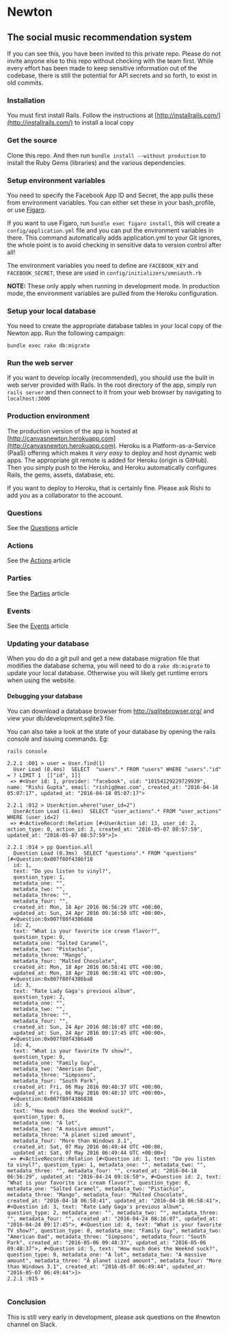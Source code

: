 # Newton
## The social music recommendation system

If you can see this, you have been invited to this private repo.  Please do not invite anyone else to this repo without checking with the team first.  While every effort has been made to keep sensitive information out of the codebase, there is still the potential for API secrets and so forth, to exist in old commits.

### Installation
You must first install Rails.  Follow the instructions at [http://installrails.com/](http://installrails.com/) to install a local copy

### Get the source
Clone this repo.  And then run ```bundle install --without production``` to install the Ruby Gems (libraries) and the various dependencies.

### Setup environment variables
You need to specify the Facebook App ID and Secret, the app pulls these from environment variables.  You can either set these in your bash_profile, or use [Figaro](https://github.com/laserlemon/figaro).

If you want to use Figaro, run ```bundle exec figaro install```, this will create a ```config/application.yml``` file and you can put the environment variables in there.  This command automatically adds application.yml to your Git ignores, the whole point is to avoid checking in sensitive data to version control after all!

The environment variables you need to define are ```FACEBOOK_KEY``` and ```FACEBOOK_SECRET```, these are used in ```config/initializers/omniauth.rb```

**NOTE:** These only apply when running in development mode.  In production mode, the environment variables are pulled from the Heroku configuration.

### Setup your local database
You need to create the appropriate database tables in your local copy of the Newton app.  Run the following campaign:

```bundle exec rake db:migrate```

### Run the web server
If you want to develop locally (recommended), you should use the built in web server provided with Rails.  In the root directory of the app, simply run ```rails server``` and then connect to it from your web browser by navigating to ```localhost:3000```

### Production environment
The production version of the app is hosted at [http://canvasnewton.herokuapp.com](http://canvasnewton.herokuapp.com).  Heroku is a Platform-as-a-Service (PaaS) offering which makes it *very easy* to deploy and host dynamic web apps.  The appropriate git remote is added for Heroku (origin is GitHub).  Then you simply push to the Heroku, and Heroku automatically configures Rails, the gems, assets, database, etc.

If you want to deploy to Heroku, that is certainly fine.  Please ask Rishi to add you as a collaborator to the account.

### Questions

See the [Questions](docs/Questions.md) article

### Actions

See the [Actions](docs/Actions.md) article

### Parties

See the [Parties](docs/Parties.md) article

### Events

See the [Events](docs/Events.md) article

### Updating your database

When you do do a git pull and get a new database migration file that modifies the database schema, you will need to do a ```rake db:migrate``` to update your local database.  Otherwise you will likely get runtime errors when using the website.

#### Debugging your database

You can download a database browser from http://sqlitebrowser.org/ and view your db/development.sqlite3 file.

You can also take a look at the state of your database by opening the rails console and issuing commands.  Eg:

```
rails console

2.2.1 :001 > user = User.find(1)
  User Load (0.4ms)  SELECT  "users".* FROM "users" WHERE "users"."id" = ? LIMIT 1  [["id", 1]]
 => #<User id: 1, provider: "facebook", uid: "10154129229729939", name: "Rishi Gupta", email: "rishig@mac.com", created_at: "2016-04-18 05:07:17", updated_at: "2016-04-18 05:07:17"> 

2.2.1 :012 > UserAction.where("user_id=2")
  UserAction Load (1.6ms)  SELECT "user_actions".* FROM "user_actions" WHERE (user_id=2)
 => #<ActiveRecord::Relation [#<UserAction id: 13, user_id: 2, action_type: 0, action_id: 3, created_at: "2016-05-07 08:57:59", updated_at: "2016-05-07 08:57:59">]> 

2.2.1 :014 > pp Question.all
  Question Load (0.3ms)  SELECT "questions".* FROM "questions"
[#<Question:0x007f80f4386f18
  id: 1,
  text: "Do you listen to vinyl?",
  question_type: 1,
  metadata_one: "",
  metadata_two: "",
  metadata_three: "",
  metadata_four: "",
  created_at: Mon, 18 Apr 2016 06:56:29 UTC +00:00,
  updated_at: Sun, 24 Apr 2016 09:16:50 UTC +00:00>,
 #<Question:0x007f80f4386d88
  id: 2,
  text: "What is your favorite ice cream flavor?",
  question_type: 0,
  metadata_one: "Salted Caramel",
  metadata_two: "Pistachio",
  metadata_three: "Mango",
  metadata_four: "Malted Chocolate",
  created_at: Mon, 18 Apr 2016 06:58:41 UTC +00:00,
  updated_at: Mon, 18 Apr 2016 06:58:41 UTC +00:00>,
 #<Question:0x007f80f4386ba8
  id: 3,
  text: "Rate Lady Gaga's previous album",
  question_type: 2,
  metadata_one: "",
  metadata_two: "",
  metadata_three: "",
  metadata_four: "",
  created_at: Sun, 24 Apr 2016 08:16:07 UTC +00:00,
  updated_at: Sun, 24 Apr 2016 09:17:45 UTC +00:00>,
 #<Question:0x007f80f4386a40
  id: 4,
  text: "What is your favorite TV show?",
  question_type: 0,
  metadata_one: "Family Guy",
  metadata_two: "American Dad",
  metadata_three: "Simpsons",
  metadata_four: "South Park",
  created_at: Fri, 06 May 2016 09:48:37 UTC +00:00,
  updated_at: Fri, 06 May 2016 09:48:37 UTC +00:00>,
 #<Question:0x007f80f4386838
  id: 5,
  text: "How much does the Weeknd suck?",
  question_type: 0,
  metadata_one: "A lot",
  metadata_two: "A massive amount",
  metadata_three: "A planet sized amount",
  metadata_four: "More than Windows 3.1",
  created_at: Sat, 07 May 2016 06:49:44 UTC +00:00,
  updated_at: Sat, 07 May 2016 06:49:44 UTC +00:00>]
 => #<ActiveRecord::Relation [#<Question id: 1, text: "Do you listen to vinyl?", question_type: 1, metadata_one: "", metadata_two: "", metadata_three: "", metadata_four: "", created_at: "2016-04-18 06:56:29", updated_at: "2016-04-24 09:16:50">, #<Question id: 2, text: "What is your favorite ice cream flavor?", question_type: 0, metadata_one: "Salted Caramel", metadata_two: "Pistachio", metadata_three: "Mango", metadata_four: "Malted Chocolate", created_at: "2016-04-18 06:58:41", updated_at: "2016-04-18 06:58:41">, #<Question id: 3, text: "Rate Lady Gaga's previous album", question_type: 2, metadata_one: "", metadata_two: "", metadata_three: "", metadata_four: "", created_at: "2016-04-24 08:16:07", updated_at: "2016-04-24 09:17:45">, #<Question id: 4, text: "What is your favorite TV show?", question_type: 0, metadata_one: "Family Guy", metadata_two: "American Dad", metadata_three: "Simpsons", metadata_four: "South Park", created_at: "2016-05-06 09:48:37", updated_at: "2016-05-06 09:48:37">, #<Question id: 5, text: "How much does the Weeknd suck?", question_type: 0, metadata_one: "A lot", metadata_two: "A massive amount", metadata_three: "A planet sized amount", metadata_four: "More than Windows 3.1", created_at: "2016-05-07 06:49:44", updated_at: "2016-05-07 06:49:44">]> 
2.2.1 :015 > 


```


### Conclusion
This is still very early in development, please ask questions on the #newton channel on Slack.
